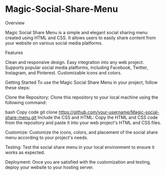 # Magic-Social-Share-Menu

Overview

Magic Social Share Menu is a simple and elegant social sharing menu created using HTML and CSS. It allows users to easily share content from your website on various social media platforms.

Features

Clean and responsive design.
Easy integration into any web project.
Supports popular social media platforms, including Facebook, Twitter, Instagram, and Pinterest.
Customizable icons and colors.


Getting Started
To use the Magic Social Share Menu in your project, follow these steps:

Clone the Repository: Clone this repository to your local machine using the following command:

bash
Copy code
git clone https://github.com/your-username/Magic-social-share-menu.git
Include the CSS and HTML: Copy the HTML and CSS code from the repository and paste it into your web project's HTML and CSS files.

Customize: Customize the icons, colors, and placement of the social share menu according to your project's needs.

Testing: Test the social share menu in your local environment to ensure it works as expected.

Deployment: Once you are satisfied with the customization and testing, deploy your website to your hosting server.




